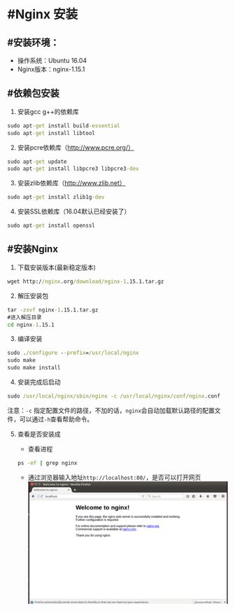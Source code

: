 # #Nginx 安装

## #安装环境：

- 操作系统：Ubuntu 16.04
- Nginx版本：nginx-1.15.1

## #依赖包安装

1. 安装gcc g++的依赖库

```cmd
sudo apt-get install build-essential
sudo apt-get install libtool
```

2. 安装pcre依赖库（http://www.pcre.org/）

```cmd
sudo apt-get update
sudo apt-get install libpcre3 libpcre3-dev
```

3. 安装zlib依赖库（http://www.zlib.net）

```cmd
sudo apt-get install zlib1g-dev
```

4. 安装SSL依赖库（16.04默认已经安装了）

```cmd
sudo apt-get install openssl
```

## #安装Nginx

1. 下载安装版本(最新稳定版本)

```cmd
wget http://nginx.org/download/nginx-1.15.1.tar.gz
```

2. 解压安装包

```cmd
tar -zxvf nginx-1.15.1.tar.gz
#进入解压目录
cd nginx-1.15.1
```

3. 编译安装

```cmd
sudo ./configure --prefix=/usr/local/nginx
sudo make
sudo make install
```

4. 安装完成后启动

```cmd
sudo /usr/local/nginx/sbin/nginx -c /usr/local/nginx/conf/nginx.conf
```

注意：`-c` 指定配置文件的路径，不加的话，`nginx`会自动加载默认路径的配置文件，可以通过`-h`查看帮助命令。

5. 查看是否安装成

    * 查看进程
    ```cmd
    ps -ef | grep nginx
    ```

    * 通过浏览器输入地址`http://localhost:80/`，是否可以打开网页
    ![./valid-success.png](./valid-success.png)
